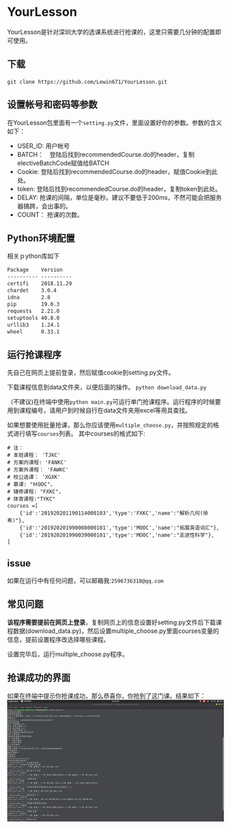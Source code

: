 # YourLesson

YourLesson是针对深圳大学的选课系统进行抢课的，这里只需要几分钟的配置即可使用。

## 下载

`git clone https://github.com/Lewin671/YourLesson.git`

## 设置帐号和密码等参数
在YourLesson包里面有一个`setting.py`文件，里面设置好你的参数。参数的含义如下：
* USER_ID: 用户帐号
* BATCH：　登陆后找到recommendedCourse.do的header，复制electiveBatchCode赋值给BATCH
* Cookie: 登陆后找到recommendedCourse.do的header，赋值Cookie到此处。
* token: 登陆后找到recommendedCourse.do的header，复制token到此处。
* DELAY: 抢课的间隔，单位是毫秒。建议不要低于200ms，不然可能会把服务器搞跨，会出事的。
* COUNT： 抢课的次数。

## Python环境配置
相关ｐython库如下
```
Package    Version   
---------- ----------
certifi    2018.11.29
chardet    3.0.4     
idna       2.8       
pip        19.0.3    
requests   2.21.0    
setuptools 40.8.0    
urllib3    1.24.1    
wheel      0.33.1  
```

## 运行抢课程序
先自己在网页上提前登录，然后赋值cookie到setting.py文件。

下载课程信息到data文件夹，以便后面的操作。
`python download_data.py`

（不建议)在终端中使用`python main.py`可运行单门抢课程序。运行程序的时候要用到课程编号，请用户到时候自行在data文件夹用excel等用具查找。

如果想要使用批量抢课，那么你应该使用`multiple_choose.py`，并按照规定的格式进行填写`courses`列表。
其中courses的格式如下:
```
# 注： 
# 本班课程： 'TJKC'
# 方案内课程: 'FANKC'
# 方案外课程： 'FAWKC'
# 校公选课： 'XGXK'
# 慕课: "ＭOOC"，
# 辅修课程: "FXKC"，
# 体育课程:"TYKC"
courses =[
    {'id':'201920201190114000103','type':'FXKC','name':"解析几何(徐希)"},
    {'id':'201920201990008000101','type':'MOOC','name':"拓展英语词汇"},
    {'id':'201920201990039000101','type':'MOOC','name':"走进性科学"},
]
```


## issue

如果在运行中有任何问题，可以邮箱我:`2596736318@qq.com`

## 常见问题
**该程序需要提前在网页上登录**，复制网页上的信息设置好setting.py文件后下载课程数据(download_data.py)，然后设置multiple_choose.py里面courses变量的信息，提前设置程序改选择哪些课程。

设置完毕后，运行multiple_choose.py程序。

## 抢课成功的界面

如果在终端中提示你抢课成功，那么恭喜你，你抢到了这门课。结果如下：
![](pic/pic2.png)